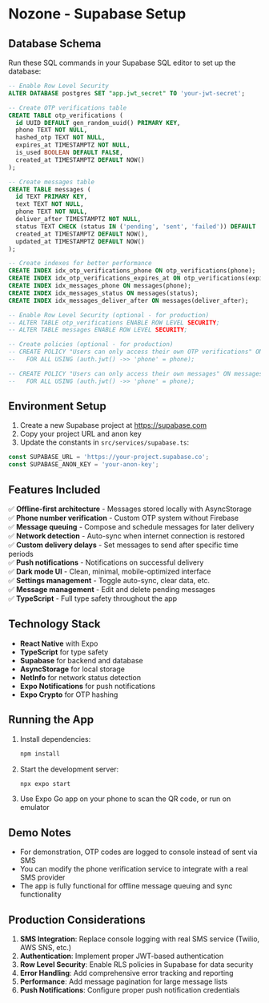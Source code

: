 # Nozone - Supabase Setup

## Database Schema

Run these SQL commands in your Supabase SQL editor to set up the database:

```sql
-- Enable Row Level Security
ALTER DATABASE postgres SET "app.jwt_secret" TO 'your-jwt-secret';

-- Create OTP verifications table
CREATE TABLE otp_verifications (
  id UUID DEFAULT gen_random_uuid() PRIMARY KEY,
  phone TEXT NOT NULL,
  hashed_otp TEXT NOT NULL,
  expires_at TIMESTAMPTZ NOT NULL,
  is_used BOOLEAN DEFAULT FALSE,
  created_at TIMESTAMPTZ DEFAULT NOW()
);

-- Create messages table
CREATE TABLE messages (
  id TEXT PRIMARY KEY,
  text TEXT NOT NULL,
  phone TEXT NOT NULL,
  deliver_after TIMESTAMPTZ NOT NULL,
  status TEXT CHECK (status IN ('pending', 'sent', 'failed')) DEFAULT 'pending',
  created_at TIMESTAMPTZ DEFAULT NOW(),
  updated_at TIMESTAMPTZ DEFAULT NOW()
);

-- Create indexes for better performance
CREATE INDEX idx_otp_verifications_phone ON otp_verifications(phone);
CREATE INDEX idx_otp_verifications_expires_at ON otp_verifications(expires_at);
CREATE INDEX idx_messages_phone ON messages(phone);
CREATE INDEX idx_messages_status ON messages(status);
CREATE INDEX idx_messages_deliver_after ON messages(deliver_after);

-- Enable Row Level Security (optional - for production)
-- ALTER TABLE otp_verifications ENABLE ROW LEVEL SECURITY;
-- ALTER TABLE messages ENABLE ROW LEVEL SECURITY;

-- Create policies (optional - for production)
-- CREATE POLICY "Users can only access their own OTP verifications" ON otp_verifications
--   FOR ALL USING (auth.jwt() ->> 'phone' = phone);

-- CREATE POLICY "Users can only access their own messages" ON messages
--   FOR ALL USING (auth.jwt() ->> 'phone' = phone);
```

## Environment Setup

1. Create a new Supabase project at https://supabase.com
2. Copy your project URL and anon key
3. Update the constants in `src/services/supabase.ts`:

```typescript
const SUPABASE_URL = 'https://your-project.supabase.co';
const SUPABASE_ANON_KEY = 'your-anon-key';
```

## Features Included

✅ **Offline-first architecture** - Messages stored locally with AsyncStorage  
✅ **Phone number verification** - Custom OTP system without Firebase  
✅ **Message queuing** - Compose and schedule messages for later delivery  
✅ **Network detection** - Auto-sync when internet connection is restored  
✅ **Custom delivery delays** - Set messages to send after specific time periods  
✅ **Push notifications** - Notifications on successful delivery  
✅ **Dark mode UI** - Clean, minimal, mobile-optimized interface  
✅ **Settings management** - Toggle auto-sync, clear data, etc.  
✅ **Message management** - Edit and delete pending messages  
✅ **TypeScript** - Full type safety throughout the app  

## Technology Stack

- **React Native** with Expo
- **TypeScript** for type safety
- **Supabase** for backend and database
- **AsyncStorage** for local storage
- **NetInfo** for network status detection
- **Expo Notifications** for push notifications
- **Expo Crypto** for OTP hashing

## Running the App

1. Install dependencies:
   ```bash
   npm install
   ```

2. Start the development server:
   ```bash
   npx expo start
   ```

3. Use Expo Go app on your phone to scan the QR code, or run on emulator

## Demo Notes

- For demonstration, OTP codes are logged to console instead of sent via SMS
- You can modify the phone verification service to integrate with a real SMS provider
- The app is fully functional for offline message queuing and sync functionality

## Production Considerations

1. **SMS Integration**: Replace console logging with real SMS service (Twilio, AWS SNS, etc.)
2. **Authentication**: Implement proper JWT-based authentication
3. **Row Level Security**: Enable RLS policies in Supabase for data security
4. **Error Handling**: Add comprehensive error tracking and reporting
5. **Performance**: Add message pagination for large message lists
6. **Push Notifications**: Configure proper push notification credentials
